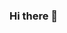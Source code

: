 ### Hi there 👋

<!--
**pablinesamara/pablinesamara** is a ✨ _special_ ✨ repository because its `README.md` (this file) appears on your GitHub profile.
<img src="https://e7.pngegg.com/pngimages/781/308/png-clipart-computer-icons-mysql-database-others-text-logo.png"widht="40"height="40">
<img src="https://cdn.icon-icons.com/icons2/2415/PNG/512/java_original_wordmark_logo_icon_146459.png" widht="40"height="40">
Here are some ideas to get you started:

- 🔭 I’m currently working on ...drive car app
- 🌱 I’m currently learning ...java, mysql, HTML,CSS,JS, AWS
- 👯 I’m looking to collaborate on ...
- 🤔 I’m looking for help with ...
- 💬 Ask me about ...
- 📫 How to reach me: ...
- 😄 Pronouns: ...
- ⚡ Fun fact: ...
-->
